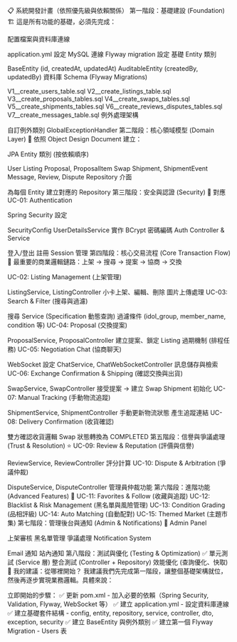 📋 系統開發計畫（依照優先級與依賴關係）
第一階段：基礎建設 (Foundation) 🏗️
這是所有功能的基礎，必須先完成：

配置檔案與資料庫連線

application.yml 設定 MySQL 連線
Flyway migration 設定
基礎 Entity 類別

BaseEntity (id, createdAt, updatedAt)
AuditableEntity (createdBy, updatedBy)
資料庫 Schema (Flyway Migrations)

V1__create_users_table.sql
V2__create_listings_table.sql
V3__create_proposals_tables.sql
V4__create_swaps_tables.sql
V5__create_shipments_tables.sql
V6__create_reviews_disputes_tables.sql
V7__create_messages_table.sql
例外處理架構

自訂例外類別
GlobalExceptionHandler
第二階段：核心領域模型 (Domain Layer) 🎯
依照 Object Design Document 建立：

JPA Entity 類別 (按依賴順序)

User
Listing
Proposal, ProposalItem
Swap
Shipment, ShipmentEvent
Message, Review, Dispute
Repository 介面

為每個 Entity 建立對應的 Repository
第三階段：安全與認證 (Security) 🔐
對應 UC-01: Authentication

Spring Security 設定

SecurityConfig
UserDetailsService 實作
BCrypt 密碼編碼
Auth Controller & Service

登入/登出
註冊
Session 管理
第四階段：核心交易流程 (Core Transaction Flow) 💱
最重要的商業邏輯鏈路：上架 → 搜尋 → 提案 → 協商 → 交換

UC-02: Listing Management (上架管理)

ListingService, ListingController
小卡上架、編輯、刪除
圖片上傳處理
UC-03: Search & Filter (搜尋與過濾)

搜尋 Service (Specification 動態查詢)
過濾條件 (idol_group, member_name, condition 等)
UC-04: Proposal (交換提案)

ProposalService, ProposalController
建立提案、鎖定 Listing
過期機制 (排程任務)
UC-05: Negotiation Chat (協商聊天)

WebSocket 設定
ChatService, ChatWebSocketController
訊息儲存與檢索
UC-06: Exchange Confirmation & Shipping (確認交換與出貨)

SwapService, SwapController
接受提案 → 建立 Swap
Shipment 初始化
UC-07: Manual Tracking (手動物流追蹤)

ShipmentService, ShipmentController
手動更新物流狀態
產生追蹤連結
UC-08: Delivery Confirmation (收貨確認)

雙方確認收貨邏輯
Swap 狀態轉換為 COMPLETED
第五階段：信譽與爭議處理 (Trust & Resolution) ⭐
UC-09: Review & Reputation (評價與信譽)

ReviewService, ReviewController
評分計算
UC-10: Dispute & Arbitration (爭議仲裁)

DisputeService, DisputeController
管理員仲裁功能
第六階段：進階功能 (Advanced Features) 🚀
UC-11: Favorites & Follow (收藏與追蹤)
UC-12: Blacklist & Risk Management (黑名單與風險管理)
UC-13: Condition Grading (品相評級)
UC-14: Auto Matching (自動配對)
UC-15: Themed Market (主題市集)
第七階段：管理後台與通知 (Admin & Notifications) 🔔
Admin Panel

上架審核
黑名單管理
爭議處理
Notification System

Email 通知
站內通知
第八階段：測試與優化 (Testing & Optimization) ✅
單元測試 (Service 層)
整合測試 (Controller + Repository)
效能優化 (查詢優化、快取)
🎯 我的建議：從哪裡開始？
我建議我們先完成第一階段，讓整個基礎架構就位，然後再逐步實現業務邏輯。具體來說：

立即開始的步驟：
✅ 更新 pom.xml - 加入必要的依賴（Spring Security, Validation, Flyway, WebSocket 等）
✅ 建立 application.yml - 設定資料庫連線
✅ 建立基礎套件結構 - config, entity, repository, service, controller, dto, exception, security
✅ 建立 BaseEntity 與例外類別
✅ 建立第一個 Flyway Migration - Users 表